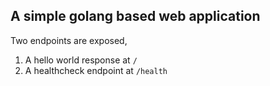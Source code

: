 ## A simple golang based web application

Two endpoints are exposed, 

1. A hello world response at `/`
2. A healthcheck endpoint at `/health`
